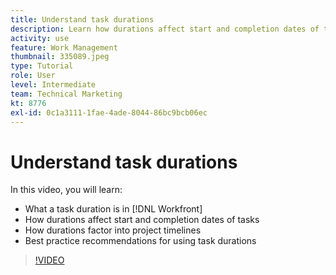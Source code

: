 ```yaml
---
title: Understand task durations
description: Learn how durations affect start and completion dates of tasks, how durations factor into project timelines, and some best practices for using task durations.
activity: use
feature: Work Management
thumbnail: 335089.jpeg
type: Tutorial
role: User
level: Intermediate
team: Technical Marketing
kt: 8776
exl-id: 0c1a3111-1fae-4ade-8044-86bc9bcb06ec
---
```

# Understand task durations

In this video, you will learn:

* What a task duration is in [!DNL Workfront]
* How durations affect start and completion dates of tasks
* How durations factor into project timelines
* Best practice recommendations for using task durations

>[!VIDEO](https://video.tv.adobe.com/v/335089/?quality=12)
